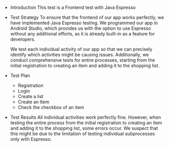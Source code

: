 - Introduction
  This test is a Frontend test with Java Espresso

- Test Strategy
  To ensure that the frontend of our app works perfectly, we have implemented Java Espresso testing. We programmed our app in Android Studio, which provides us with the option to use Espresso without any additional efforts,   as it is already built-in as a feature for developers.

  We test each individual activity of our app so that we can precisely identify which activities might be causing issues. Additionally, we conduct comprehensive tests for entire processes, starting from the initial 
  registration to creating an item and adding it to the shopping list.

- Test Plan
   - Registration
   - Login
   - Create a list
   - Create an Item
   - Check the checkbox of an item
 
- Test Results 
  All individual activities work perfectly fine. However, when testing the entire process from the initial registration to creating an item and adding it to the shopping list, some errors occur. We suspect that this might be due to the limitation of testing individual subprocesses only with Espresso.

  
